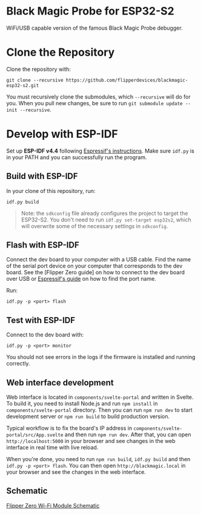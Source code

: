 # Black Magic Probe for ESP32-S2

WiFi/USB capable version of the famous Black Magic Probe debugger.

# Clone the Repository

Clone the repository with:
```shell
git clone --recursive https://github.com/flipperdevices/blackmagic-esp32-s2.git
```

You must recursively clone the submodules, which `--recursive` will do for you. When you pull new changes, be sure to run `git submodule update --init --recursive`.

# Develop with ESP-IDF

Set up __ESP-IDF v4.4__ following [Espressif's instructions](https://docs.espressif.com/projects/esp-idf/en/latest/esp32/get-started/index.html). Make sure `idf.py` is in your PATH and you can successfully run the program.

## Build with ESP-IDF

In your clone of this repository, run:
```shell
idf.py build
```
> Note: the `sdkconfig` file already configures the project to target the ESP32-S2. You don't need to run `idf.py set-target esp32s2`, which will overwrite some of the necessary settings in `sdkconfig`.

## Flash with ESP-IDF

Connect the dev board to your computer with a USB cable. Find the name of the serial port device on your computer that corresponds to the dev board. See the [Flipper Zero guide] on how to connect to the dev board over USB or [Espressif's guide](https://docs.espressif.com/projects/esp-idf/en/latest/esp32/get-started/establish-serial-connection.html) on how to find the port name.

Run:
```shell
idf.py -p <port> flash
```

## Test with ESP-IDF

Connect to the dev board with:
```shell
idf.py -p <port> monitor
```

You should not see errors in the logs if the firmware is installed and running correctly. 

## Web interface development

Web interface is located in `components/svelte-portal` and written in Svelte. To build it, you need to install Node.js and run `npm install` in `components/svelte-portal` directory. Then you can run `npm run dev` to start development server or `npm run build` to build production version.

Typical workflow is to fix the board's IP address in `components/svelte-portal/src/App.svelte` and then run `npm run dev`. After that, you can open `http://localhost:5000` in your browser and see changes in the web interface in real time with live reload.

When you're done, you need to run `npm run build`, `idf.py build` and then `idf.py -p <port> flash`. You can then open `http://blackmagic.local` in your browser and see the changes in the web interface.

## Schematic

[Flipper Zero Wi-Fi Module Schematic](https://cdn.flipperzero.one/Flipper_Zero_WI-FI_Module_V1_Schematic.PDF)
